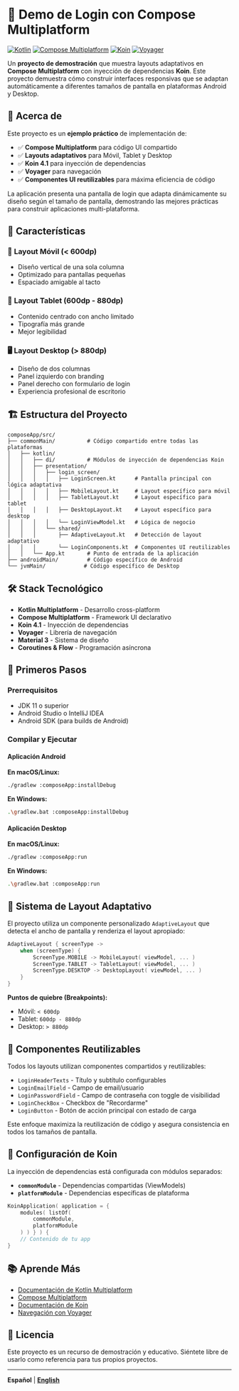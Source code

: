 # 🚀 Demo de Login con Compose Multiplatform

[![Kotlin](https://img.shields.io/badge/Kotlin-2.2.20-blue.svg?style=flat&logo=kotlin)](https://kotlinlang.org)
[![Compose Multiplatform](https://img.shields.io/badge/Compose%20Multiplatform-1.9.0-brightgreen.svg)](https://www.jetbrains.com/lp/compose-multiplatform/)
[![Koin](https://img.shields.io/badge/Koin-4.1.0-orange.svg)](https://insert-koin.io/)
[![Voyager](https://img.shields.io/badge/Voyager-1.1.0_Beta03-purple.svg)](https://voyager.adriel.cafe/)

Un **proyecto de demostración** que muestra layouts adaptativos en **Compose Multiplatform** con inyección de dependencias **Koin**. Este proyecto demuestra cómo construir interfaces responsivas que se adaptan automáticamente a diferentes tamaños de pantalla en plataformas Android y Desktop.

## 📖 Acerca de

Este proyecto es un **ejemplo práctico** de implementación de:

- ✅ **Compose Multiplatform** para código UI compartido
- ✅ **Layouts adaptativos** para Móvil, Tablet y Desktop
- ✅ **Koin 4.1** para inyección de dependencias
- ✅ **Voyager** para navegación
- ✅ **Componentes UI reutilizables** para máxima eficiencia de código

La aplicación presenta una pantalla de login que adapta dinámicamente su diseño según el tamaño de pantalla, demostrando las mejores prácticas para construir aplicaciones multi-plataforma.

## 🎯 Características

### 📱 **Layout Móvil** (< 600dp)
- Diseño vertical de una sola columna
- Optimizado para pantallas pequeñas
- Espaciado amigable al tacto

### 📲 **Layout Tablet** (600dp - 880dp)
- Contenido centrado con ancho limitado
- Tipografía más grande
- Mejor legibilidad

### 🖥️ **Layout Desktop** (> 880dp)
- Diseño de dos columnas
- Panel izquierdo con branding
- Panel derecho con formulario de login
- Experiencia profesional de escritorio

## 🏗️ Estructura del Proyecto

```
composeApp/src/
├── commonMain/          # Código compartido entre todas las plataformas
│   ├── kotlin/
│   │   ├── di/          # Módulos de inyección de dependencias Koin
│   │   ├── presentation/
│   │   │   ├── login_screen/
│   │   │   │   ├── LoginScreen.kt      # Pantalla principal con lógica adaptativa
│   │   │   │   ├── MobileLayout.kt     # Layout específico para móvil
│   │   │   │   ├── TabletLayout.kt     # Layout específico para tablet
│   │   │   │   ├── DesktopLayout.kt    # Layout específico para desktop
│   │   │   │   └── LoginViewModel.kt   # Lógica de negocio
│   │   │   └── shared/
│   │   │       ├── AdaptiveLayout.kt   # Detección de layout adaptativo
│   │   │       └── LoginComponents.kt  # Componentes UI reutilizables
│   │   └── App.kt       # Punto de entrada de la aplicación
├── androidMain/         # Código específico de Android
└── jvmMain/            # Código específico de Desktop
```

## 🛠️ Stack Tecnológico

- **Kotlin Multiplatform** - Desarrollo cross-platform
- **Compose Multiplatform** - Framework UI declarativo
- **Koin 4.1** - Inyección de dependencias
- **Voyager** - Librería de navegación
- **Material 3** - Sistema de diseño
- **Coroutines & Flow** - Programación asíncrona

## 🚀 Primeros Pasos

### Prerrequisitos

- JDK 11 o superior
- Android Studio o IntelliJ IDEA
- Android SDK (para builds de Android)

### Compilar y Ejecutar

#### Aplicación Android

**En macOS/Linux:**
```bash
./gradlew :composeApp:installDebug
```

**En Windows:**
```bash
.\gradlew.bat :composeApp:installDebug
```

#### Aplicación Desktop

**En macOS/Linux:**
```bash
./gradlew :composeApp:run
```

**En Windows:**
```bash
.\gradlew.bat :composeApp:run
```

## 🎨 Sistema de Layout Adaptativo

El proyecto utiliza un componente personalizado `AdaptiveLayout` que detecta el ancho de pantalla y renderiza el layout apropiado:

```kotlin
AdaptiveLayout { screenType ->
    when (screenType) {
        ScreenType.MOBILE -> MobileLayout( viewModel, ... )
        ScreenType.TABLET -> TabletLayout( viewModel, ... )
        ScreenType.DESKTOP -> DesktopLayout( viewModel, ... )
    }
}
```

**Puntos de quiebre (Breakpoints):**
- Móvil: `< 600dp`
- Tablet: `600dp - 880dp`
- Desktop: `> 880dp`

## 🧩 Componentes Reutilizables

Todos los layouts utilizan componentes compartidos y reutilizables:

- `LoginHeaderTexts` - Título y subtítulo configurables
- `LoginEmailField` - Campo de email/usuario
- `LoginPasswordField` - Campo de contraseña con toggle de visibilidad
- `LoginCheckBox` - Checkbox de "Recordarme"
- `LoginButton` - Botón de acción principal con estado de carga

Este enfoque maximiza la reutilización de código y asegura consistencia en todos los tamaños de pantalla.

## 🔧 Configuración de Koin

La inyección de dependencias está configurada con módulos separados:

- **`commonModule`** - Dependencias compartidas (ViewModels)
- **`platformModule`** - Dependencias específicas de plataforma

```kotlin
KoinApplication( application = {
    modules( listOf(
        commonModule,
        platformModule
    ) ) } ) {
    // Contenido de tu app
}
```

## 📚 Aprende Más

- [Documentación de Kotlin Multiplatform](https://www.jetbrains.com/help/kotlin-multiplatform-dev/get-started.html)
- [Compose Multiplatform](https://www.jetbrains.com/lp/compose-multiplatform/)
- [Documentación de Koin](https://insert-koin.io/)
- [Navegación con Voyager](https://voyager.adriel.cafe/)

## 📄 Licencia

Este proyecto es un recurso de demostración y educativo. Siéntete libre de usarlo como referencia para tus propios proyectos.

---

**Español** | **[English](./README.md)**
